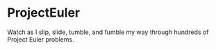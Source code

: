 # ProjectEuler

Watch as I slip, slide, tumble, and fumble my way through hundreds of Project Euler problems. 
